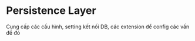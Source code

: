 ﻿# Persistence Layer

Cung cấp các cấu hình, setting kết nối DB, các extension để config các vấn đề đó